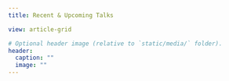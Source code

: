```yaml
---
title: Recent & Upcoming Talks

view: article-grid

# Optional header image (relative to `static/media/` folder).
header:
  caption: ""
  image: ""
---
```

